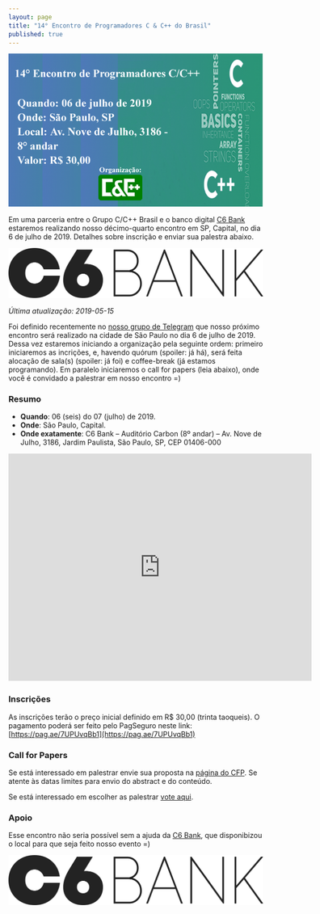 ```yaml
---
layout: page
title: "14° Encontro de Programadores C & C++ do Brasil"
published: true
---
```

![](/encontros/images/Banner_Encontro_CCPP.png)

Em uma parceria entre o Grupo C/C++ Brasil e o banco digital [C6 Bank](https://www.c6bank.com.br/) estaremos realizando nosso décimo-quarto encontro em SP, Capital, no dia 6 de julho de 2019. Detalhes sobre inscrição e enviar sua palestra abaixo.

![](/encontros/images/Marca_C6BANK_positivo.png)

*Última atualização: 2019-05-15*

Foi definido recentemente no [nosso grupo de Telegram](https://t.me/ccppbrasil) que nosso próximo encontro será realizado na cidade de São Paulo no dia 6 de julho de 2019. Dessa vez estaremos iniciando a organização pela seguinte ordem: primeiro iniciaremos as incrições, e, havendo quórum (spoiler: já há), será feita alocação de sala(s) (spoiler: já foi) e coffee-break (já estamos programando). Em paralelo iniciaremos o call for papers (leia abaixo), onde você é convidado a palestrar em nosso encontro =)

### Resumo

 - **Quando**: 06 (seis) do 07 (julho) de 2019.
 - **Onde**: São Paulo, Capital.
 - **Onde exatamente**: C6 Bank – Auditório Carbon (8º andar) – Av. Nove de Julho, 3186, Jardim Paulista, São Paulo, SP, CEP 01406-000

<iframe src="https://www.google.com/maps/embed?pb=!1m18!1m12!1m3!1d3657.019192111437!2d-46.66216288457324!3d-23.567754184679742!2m3!1f0!2f0!3f0!3m2!1i1024!2i768!4f13.1!3m3!1m2!1s0x94ce597e06e2bff3%3A0x3dbf7d7bd39681d1!2sC6+Bank!5e0!3m2!1sen!2sbr!4v1557931957368!5m2!1sen!2sbr" width="600" height="450" frameborder="0" style="border:0" allowfullscreen></iframe>

### Inscrições

As inscrições terão o preço inicial definido em R$ 30,00 (trinta taoqueis). O pagamento poderá ser feito pelo PagSeguro neste link: [https://pag.ae/7UPUvqBb1](https://pag.ae/7UPUvqBb1)

### Call for Papers

Se está interessado em palestrar envie sua proposta na [página do CFP](https://easychair.org/conferences/?conf=14ccppbr). Se atente às datas limites para envio do abstract e do conteúdo.

Se está interessado em escolher as palestrar [vote aqui](https://forms.gle/h7b7f7GNQMUW9gvZ9).

### Apoio

Esse encontro não seria possível sem a ajuda da [C6 Bank](https://www.c6bank.com.br/), que disponibizou o local para que seja feito nosso evento =)

![](/encontros/images/Marca_C6BANK_positivo.png)

